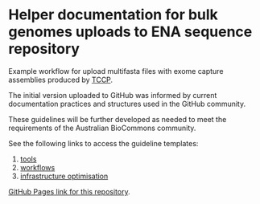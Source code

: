 # Helper documentation for bulk genomes uploads to ENA sequence repository 

Example workflow for upload multifasta files with exome capture assemblies produced by [TCCP](https://hub.docker.com/r/trust1/ubuntu). 

The initial version uploaded to GitHub was informed by current documentation practices and structures used in the GitHub community.

These guidelines will be further developed as needed to meet the requirements of the Australian BioCommons community.

See the following links to access the guideline templates:

1. [tools](docs/tools.md)
2. [workflows](docs/workflows.md)
3. [infrastructure optimisation](docs/infrastructure_optimisation.md)

[GitHub Pages link for this repository](https://australianbiocommons.github.io/documentation_guidelines/).

